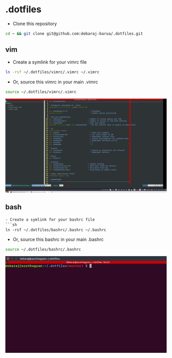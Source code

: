 # .dotfiles

- Clone this repository
```sh
cd ~ && git clone git@github.com:debaraj-barua/.dotfiles.git
```

## vim
- Create a symlink for your vimrc file
```sh
ln -rsf ~/.dotfiles/vimrc/.vimrc ~/.vimrc 
```

- Or, source this vimrc in your main .vimrc

```sh
source ~/.dotfiles/vimrc/.vimrc
```
![sample-vim](images/vim-ss.png)
## bash
```
- Create a symlink for your bashrc file
```sh
ln -rsf ~/.dotfiles/bashrc/.bashrc ~/.bashrc 

```
- Or, source this bashrc in your main .bashrc

```sh
source ~/.dotfiles/bashrc/.bashrc
```
![sample-bash](images/bash-ss.png)


